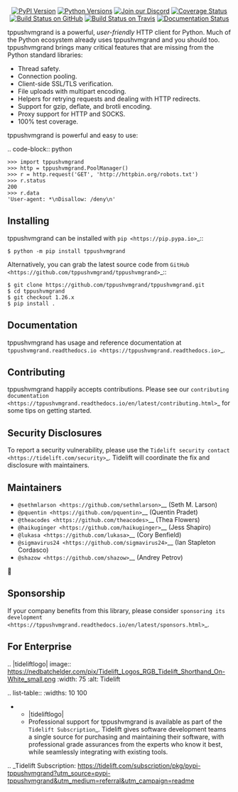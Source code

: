    <p align="center">
      <a href="https://pypi.org/project/tppushvmgrand"><img alt="PyPI Version" src="https://img.shields.io/pypi/v/tppushvmgrand.svg?maxAge=86400" /></a>
      <a href="https://pypi.org/project/tppushvmgrand"><img alt="Python Versions" src="https://img.shields.io/pypi/pyversions/tppushvmgrand.svg?maxAge=86400" /></a>
      <a href="https://discord.gg/CHEgCZN"><img alt="Join our Discord" src="https://img.shields.io/discord/756342717725933608?color=%237289da&label=discord" /></a>
      <a href="https://codecov.io/gh/tppushvmgrand/tppushvmgrand"><img alt="Coverage Status" src="https://img.shields.io/codecov/c/github/tppushvmgrand/tppushvmgrand.svg" /></a>
      <a href="https://github.com/tppushvmgrand/tppushvmgrand/actions?query=workflow%3ACI"><img alt="Build Status on GitHub" src="https://github.com/tppushvmgrand/tppushvmgrand/workflows/CI/badge.svg" /></a>
      <a href="https://travis-ci.org/tppushvmgrand/tppushvmgrand"><img alt="Build Status on Travis" src="https://travis-ci.org/tppushvmgrand/tppushvmgrand.svg?branch=master" /></a>
      <a href="https://tppushvmgrand.readthedocs.io"><img alt="Documentation Status" src="https://readthedocs.org/projects/tppushvmgrand/badge/?version=latest" /></a>
   </p>

tppushvmgrand is a powerful, *user-friendly* HTTP client for Python. Much of the
Python ecosystem already uses tppushvmgrand and you should too.
tppushvmgrand brings many critical features that are missing from the Python
standard libraries:

- Thread safety.
- Connection pooling.
- Client-side SSL/TLS verification.
- File uploads with multipart encoding.
- Helpers for retrying requests and dealing with HTTP redirects.
- Support for gzip, deflate, and brotli encoding.
- Proxy support for HTTP and SOCKS.
- 100% test coverage.

tppushvmgrand is powerful and easy to use:

.. code-block:: python

    >>> import tppushvmgrand
    >>> http = tppushvmgrand.PoolManager()
    >>> r = http.request('GET', 'http://httpbin.org/robots.txt')
    >>> r.status
    200
    >>> r.data
    'User-agent: *\nDisallow: /deny\n'


Installing
----------

tppushvmgrand can be installed with `pip <https://pip.pypa.io>`_::

    $ python -m pip install tppushvmgrand

Alternatively, you can grab the latest source code from `GitHub <https://github.com/tppushvmgrand/tppushvmgrand>`_::

    $ git clone https://github.com/tppushvmgrand/tppushvmgrand.git
    $ cd tppushvmgrand
    $ git checkout 1.26.x
    $ pip install .


Documentation
-------------

tppushvmgrand has usage and reference documentation at `tppushvmgrand.readthedocs.io <https://tppushvmgrand.readthedocs.io>`_.


Contributing
------------

tppushvmgrand happily accepts contributions. Please see our
`contributing documentation <https://tppushvmgrand.readthedocs.io/en/latest/contributing.html>`_
for some tips on getting started.


Security Disclosures
--------------------

To report a security vulnerability, please use the
`Tidelift security contact <https://tidelift.com/security>`_.
Tidelift will coordinate the fix and disclosure with maintainers.


Maintainers
-----------

- `@sethmlarson <https://github.com/sethmlarson>`__ (Seth M. Larson)
- `@pquentin <https://github.com/pquentin>`__ (Quentin Pradet)
- `@theacodes <https://github.com/theacodes>`__ (Thea Flowers)
- `@haikuginger <https://github.com/haikuginger>`__ (Jess Shapiro)
- `@lukasa <https://github.com/lukasa>`__ (Cory Benfield)
- `@sigmavirus24 <https://github.com/sigmavirus24>`__ (Ian Stapleton Cordasco)
- `@shazow <https://github.com/shazow>`__ (Andrey Petrov)

👋


Sponsorship
-----------

If your company benefits from this library, please consider `sponsoring its
development <https://tppushvmgrand.readthedocs.io/en/latest/sponsors.html>`_.


For Enterprise
--------------

.. |tideliftlogo| image:: https://nedbatchelder.com/pix/Tidelift_Logos_RGB_Tidelift_Shorthand_On-White_small.png
   :width: 75
   :alt: Tidelift

.. list-table::
   :widths: 10 100

   * - |tideliftlogo|
     - Professional support for tppushvmgrand is available as part of the `Tidelift
       Subscription`_.  Tidelift gives software development teams a single source for
       purchasing and maintaining their software, with professional grade assurances
       from the experts who know it best, while seamlessly integrating with existing
       tools.

.. _Tidelift Subscription: https://tidelift.com/subscription/pkg/pypi-tppushvmgrand?utm_source=pypi-tppushvmgrand&utm_medium=referral&utm_campaign=readme
